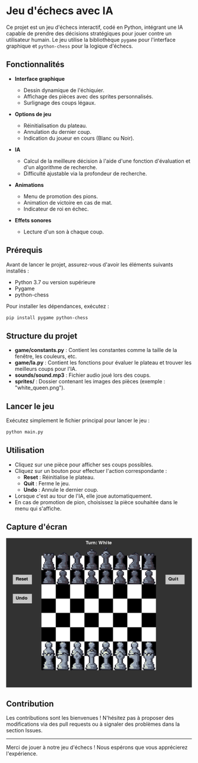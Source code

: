 # Jeu d'échecs avec IA

Ce projet est un jeu d'échecs interactif, codé en Python, intégrant une IA capable de prendre des décisions stratégiques pour jouer contre un utilisateur humain. Le jeu utilise la bibliothèque `pygame` pour l'interface graphique et `python-chess` pour la logique d'échecs.

## Fonctionnalités

- **Interface graphique**
  - Dessin dynamique de l'échiquier.
  - Affichage des pièces avec des sprites personnalisés.
  - Surlignage des coups légaux.

- **Options de jeu**
  - Réinitialisation du plateau.
  - Annulation du dernier coup.
  - Indication du joueur en cours (Blanc ou Noir).

- **IA**
  - Calcul de la meilleure décision à l'aide d'une fonction d'évaluation et d'un algorithme de recherche.
  - Difficulté ajustable via la profondeur de recherche.

- **Animations**
  - Menu de promotion des pions.
  - Animation de victoire en cas de mat.
  - Indicateur de roi en échec.

- **Effets sonores**
  - Lecture d'un son à chaque coup.

## Prérequis

Avant de lancer le projet, assurez-vous d'avoir les éléments suivants installés :

- Python 3.7 ou version supérieure
- Pygame
- python-chess

Pour installer les dépendances, exécutez :

```bash
pip install pygame python-chess
```

## Structure du projet

- **game/constants.py** : Contient les constantes comme la taille de la fenêtre, les couleurs, etc.
- **game/Ia.py** : Contient les fonctions pour évaluer le plateau et trouver les meilleurs coups pour l'IA.
- **sounds/sound.mp3** : Fichier audio joué lors des coups.
- **sprites/** : Dossier contenant les images des pièces (exemple : "white_queen.png").

## Lancer le jeu

Exécutez simplement le fichier principal pour lancer le jeu :

```bash
python main.py
```

## Utilisation

- Cliquez sur une pièce pour afficher ses coups possibles.
- Cliquez sur un bouton pour effectuer l'action correspondante :
  - **Reset** : Réinitialise le plateau.
  - **Quit** : Ferme le jeu.
  - **Undo** : Annule le dernier coup.
- Lorsque c'est au tour de l'IA, elle joue automatiquement.
- En cas de promotion de pion, choisissez la pièce souhaitée dans le menu qui s'affiche.

## Capture d'écran

![alt text](image.png)

## Contribution

Les contributions sont les bienvenues ! N'hésitez pas à proposer des modifications via des pull requests ou à signaler des problèmes dans la section Issues.

---

Merci de jouer à notre jeu d'échecs ! Nous espérons que vous apprécierez l'expérience.

